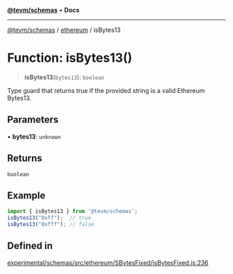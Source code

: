 [**@tevm/schemas**](../../README.md) • **Docs**

***

[@tevm/schemas](../../modules.md) / [ethereum](../README.md) / isBytes13

# Function: isBytes13()

> **isBytes13**(`bytes13`): `boolean`

Type guard that returns true if the provided string is a valid Ethereum Bytes13.

## Parameters

• **bytes13**: `unknown`

## Returns

`boolean`

## Example

```ts
import { isBytes13 } from '@tevm/schemas';
isBytes13("0xff");  // true
isBytes13("0xfff"); // false
````

## Defined in

[experimental/schemas/src/ethereum/SBytesFixed/isBytesFixed.js:236](https://github.com/evmts/tevm-monorepo/blob/main/experimental/schemas/src/ethereum/SBytesFixed/isBytesFixed.js#L236)
